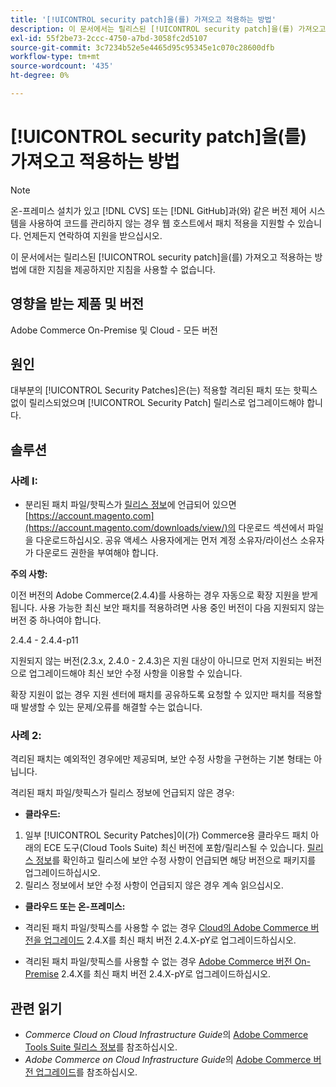 ```yaml
---
title: '[!UICONTROL security patch]을(를) 가져오고 적용하는 방법'
description: 이 문서에서는 릴리스된 [!UICONTROL security patch]을(를) 가져오고 적용하는 방법에 대한 지침을 제공하지만 지침을 사용할 수 없습니다.
exl-id: 55f2be73-2ccc-4750-a7bd-3058fc2d5107
source-git-commit: 3c7234b52e5e4465d95c95345e1c070c28600dfb
workflow-type: tm+mt
source-wordcount: '435'
ht-degree: 0%

---
```


# [!UICONTROL security patch]을(를) 가져오고 적용하는 방법

>[!NOTE]
>온-프레미스 설치가 있고 [!DNL CVS] 또는 [!DNL GitHub]과(와) 같은 버전 제어 시스템을 사용하여 코드를 관리하지 않는 경우 웹 호스트에서 패치 적용을 지원할 수 있습니다. 언제든지 연락하여 지원을 받으십시오.

이 문서에서는 릴리스된 [!UICONTROL security patch]을(를) 가져오고 적용하는 방법에 대한 지침을 제공하지만 지침을 사용할 수 없습니다.

## 영향을 받는 제품 및 버전

Adobe Commerce On-Premise 및 Cloud - 모든 버전


## 원인

대부분의 [!UICONTROL Security Patches]은(는) 적용할 격리된 패치 또는 핫픽스 없이 릴리스되었으며 [!UICONTROL Security Patch] 릴리스로 업그레이드해야 합니다.

## 솔루션


### 사례 I:

* 분리된 패치 파일/핫픽스가 [릴리스 정보](https://experienceleague.adobe.com/en/docs/commerce-on-cloud/user-guide/release-notes/cloud-tools-suite)에 언급되어 있으면 [https://account.magento.com](https://account.magento.com/downloads/view/)의 다운로드 섹션에서 파일을 다운로드하십시오. 공유 액세스 사용자에게는 먼저 계정 소유자/라이선스 소유자가 다운로드 권한을 부여해야 합니다.

**주의 사항:**

이전 버전의 Adobe Commerce(2.4.4)를 사용하는 경우 자동으로 확장 지원을 받게 됩니다. 사용 가능한 최신 보안 패치를 적용하려면 사용 중인 버전이 다음 지원되지 않는 버전 중 하나여야 합니다.

2.4.4 - 2.4.4-p11

지원되지 않는 버전(2.3.x, 2.4.0 - 2.4.3)은 지원 대상이 아니므로 먼저 지원되는 버전으로 업그레이드해야 최신 보안 수정 사항을 이용할 수 있습니다.

확장 지원이 없는 경우 지원 센터에 패치를 공유하도록 요청할 수 있지만 패치를 적용할 때 발생할 수 있는 문제/오류를 해결할 수는 없습니다.

### 사례 2:

격리된 패치는 예외적인 경우에만 제공되며, 보안 수정 사항을 구현하는 기본 형태는 아닙니다.

격리된 패치 파일/핫픽스가 릴리스 정보에 언급되지 않은 경우:

* **클라우드:**

1. 일부 [!UICONTROL Security Patches]이(가) Commerce용 클라우드 패치 아래의 ECE 도구(Cloud Tools Suite) 최신 버전에 포함/릴리스될 수 있습니다. [릴리스 정보](https://experienceleague.adobe.com/en/docs/commerce-cloud-service/user-guide/release-notes/cloud-tools-suite)를 확인하고 릴리스에 보안 수정 사항이 언급되면 해당 버전으로 패키지를 업그레이드하십시오.
1. 릴리스 정보에서 보안 수정 사항이 언급되지 않은 경우 계속 읽으십시오.

* **클라우드 또는 온-프레미스:**

* 격리된 패치 파일/핫픽스를 사용할 수 없는 경우 [Cloud의 Adobe Commerce 버전을 업그레이드](https://experienceleague.adobe.com/en/docs/commerce-cloud-service/user-guide/develop/upgrade/commerce-version) 2.4.X를 최신 패치 버전 2.4.X-pY로 업그레이드하십시오.
* 격리된 패치 파일/핫픽스를 사용할 수 없는 경우 [Adobe Commerce 버전 On-Premise](https://experienceleague.adobe.com/en/docs/commerce-operations/upgrade-guide/implementation/perform-upgrade) 2.4.X를 최신 패치 버전 2.4.X-pY로 업그레이드하십시오.

## 관련 읽기

* *Commerce Cloud on Cloud Infrastructure Guide*&#x200B;의 [Adobe Commerce Tools Suite 릴리스 정보](https://experienceleague.adobe.com/en/docs/commerce-cloud-service/user-guide/release-notes/cloud-tools-suite)를 참조하십시오.
* *Adobe Commerce on Cloud Infrastructure Guide*&#x200B;의 [Adobe Commerce 버전 업그레이드](https://experienceleague.adobe.com/en/docs/commerce-cloud-service/user-guide/develop/upgrade/commerce-version)를 참조하십시오.
